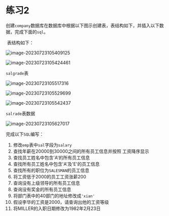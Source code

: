 # 练习2

创建`company`数据库在数据库中根据以下图示创建表，表结构如下，并插入以下数据，完成下面的`sql`。

​	表结构如下：

![image-20230723105409125](https://s2.loli.net/2023/07/23/QPVn6eCsyIt1aMB.png)

![image-20230723105424461](https://s2.loli.net/2023/07/23/r7485D3ZfkcSE1a.png)

`salgrade`表

![image-20230723105517316](https://s2.loli.net/2023/07/23/6MBynQeJWRkxD85.png)

![image-20230723105529699](https://s2.loli.net/2023/07/23/H9YB3dALCNguzlZ.png)

![image-20230723105542437](https://s2.loli.net/2023/07/23/MtxNPseYS8j7io5.png)

`salrade`表数据

![image-20230723105627017](https://s2.loli.net/2023/07/23/cwajxLYriGzg8Kd.png)

完成以下`SQL`编写：

1. 修改`emp`表中`sal`字段为`salary` 
2.  查找年薪在20000到30000之间的所有员工信息并按照 工资降序显示 
3. 查找员工姓名中包含'A'的所有员工信息 
4. 查找所有员工姓名中包含'A'及'E'的员工信息
5. 查找所有的职位为`SALESMAN`的员工信息 
6.  将工资低于2000的员工工资涨薪200 
7.  查询没有上级领导的所有员工信息 
8. 查询没有奖金的所有员工信息
9. 将部门表中的40部门的地址修改成`'xian'` 
10.  假设李华的工资是2000，请查询出他的工资等级
11.  将MILLER的入职日期修改为1982年2月23日
